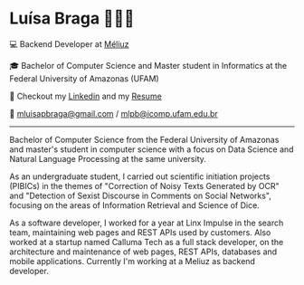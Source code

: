 # Luísa Braga 👩🏻‍💻
<!--
**mlpbraga/mlpbraga** is a ✨ _special_ ✨ repository because its `README.md` (this file) appears on your GitHub profile.

Here are some ideas to get you started:

- 🔭 I’m currently working on ...
- 🌱 I’m currently learning ...
- 👯 I’m looking to collaborate on ...
- 🤔 I’m looking for help with ...
- 💬 Ask me about ...
- 📫 How to reach me: ...
- 😄 Pronouns: ...
- ⚡ Fun fact: ...
-->


💻 Backend Developer at [Méliuz](https://www.linkedin.com/company/meliuz/)

🎓 Bachelor of Computer Science and Master student in Informatics at the Federal University of Amazonas (UFAM)

📄 Checkout my [Linkedin](https://www.linkedin.com/in/mlpbraga/) and my [Resume](https://www.notion.so/Maria-Lu-sa-Pereira-Braga-0909cb46735743c5ae7e78b38f7382c5)

📧 mluisapbraga@gmail.com / mlpb@icomp.ufam.edu.br

----------------

Bachelor of Computer Science from the Federal University of Amazonas and master's student in computer science with a focus on Data Science and Natural Language Processing at the same university.

As an undergraduate student, I carried out scientific initiation projects (PIBICs) in the themes of "Correction of Noisy Texts Generated by OCR" and "Detection of Sexist Discourse in Comments on Social Networks", focusing on the areas of Information Retrieval and Science of Dice.

As a software developer, I worked for a year at Linx Impulse in the search team, maintaining web pages and REST APIs used by customers. Also worked at a startup named Calluma Tech as a full stack developer, on the architecture and maintenance of web pages, REST APIs, databases and mobile applications. Currently I'm working at a Meliuz as backend developer.
